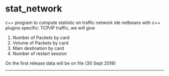 # stat_network
c++ program to compute statistic on traffic network
ide netbeans with c++ plugins
specific: TCP/IP traffic, we will give

  1) Number of Packets by card
  2) Volume of Packets by card
  3) Main destination by card
  4) Number of restart session

On the first release data will be on file (30 Sept 2018)
____
